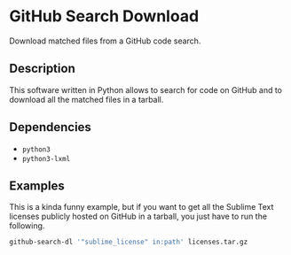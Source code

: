 GitHub Search Download
======================

Download matched files from a GitHub code search.

Description
-----------

This software written in Python allows to search for code on GitHub and
to download all the matched files in a tarball.

Dependencies
------------

- `python3`
- `python3-lxml`

Examples
--------

This is a kinda funny example, but if you want to get all the Sublime Text
licenses publicly hosted on GitHub in a tarball, you just have to run the
following.

```sh
github-search-dl '"sublime_license" in:path' licenses.tar.gz
```

